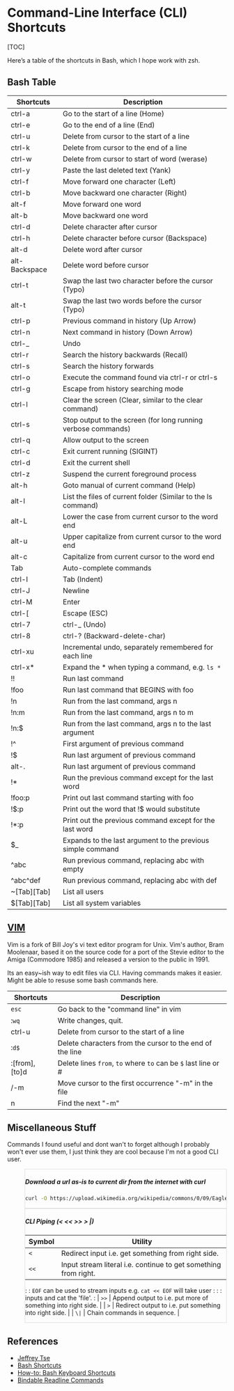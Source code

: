 # Command-Line Interface (CLI) Shortcuts

[TOC]

Here’s a table of the shortcuts in Bash, which I hope work with zsh.

## Bash Table

Shortcuts     | Description
------------- | -------------------------------------------------------------
ctrl-a        | Go to the start of a line (Home)
ctrl-e        | Go to the end of a line (End)
ctrl-u        | Delete from cursor to the start of a line
ctrl-k        | Delete from cursor to the end of a line
ctrl-w        | Delete from cursor to start of word (werase)
ctrl-y        | Paste the last deleted text (Yank)
ctrl-f        | Move forward one character (Left)
ctrl-b        | Move backward one character (Right)
alt-f         | Move forward one word
alt-b         | Move backward one word
ctrl-d        | Delete character after cursor
ctrl-h        | Delete character before cursor (Backspace)
alt-d         | Delete word after cursor
alt-Backspace | Delete word before cursor
ctrl-t        | Swap the last two character before the cursor (Typo)
alt-t         | Swap the last two words before the cursor (Typo)
ctrl-p        | Previous command in history (Up Arrow)
ctrl-n        | Next command in history (Down Arrow)
ctrl-\_       | Undo
ctrl-r        | Search the history backwards (Recall)
ctrl-s        | Search the history forwards
ctrl-o        | Execute the command found via ctrl-r or ctrl-s
ctrl-g        | Escape from history searching mode
ctrl-l        | Clear the screen (Clear, similar to the clear command)
ctrl-s        | Stop output to the screen (for long running verbose commands)
ctrl-q        | Allow output to the screen
ctrl-c        | Exit current running (SIGINT)
ctrl-d        | Exit the current shell
ctrl-z        | Suspend the current foreground process
alt-h         | Goto manual of current command (Help)
alt-l         | List the files of current folder (Similar to the ls command)
alt-L         | Lower the case from current cursor to the word end
alt-u         | Upper capitalize from current cursor to the word end
alt-c         | Capitalize from current cursor to the word end
Tab           | Auto-complete commands
ctrl-I        | Tab (Indent)
ctrl-J        | Newline
ctrl-M        | Enter
ctrl-\[       | Escape (ESC)
ctrl-7        | ctrl-\_ (Undo)
ctrl-8        | ctrl-? (Backward-delete-char)
ctrl-xu       | Incremental undo, separately remembered for each line
ctrl-x\*      | Expand the \* when typing a command, e.g. `ls *`
!!            | Run last command
!foo          | Run last command that BEGINS with foo
!n            | Run from the last command, args n
!n:m          | Run from the last command, args n to m
!n:\$         | Run from the last command, args n to the last argument
!\^           | First argument of previous command
!\$           | Run last argument of previous command
alt-.         | Run last argument of previous command
!\*           | Run the previous command except for the last word
!foo:p        | Print out last command starting with foo
!\$:p         | Print out the word that !\$ would substitute
!\*:p         | Print out the previous command except for the last word
\$\_          | Expands to the last argument to the previous simple command
^abc          | Run previous command, replacing abc with empty
^abc^def      | Run previous command, replacing abc with def
~\[Tab][Tab]  | List all users
\$\[Tab][Tab] | List all system variables

## [VIM](https://en.wikipedia.org/wiki/Vim_\(text_editor\))

Vim is a fork of Bill Joy's vi text editor program for Unix. Vim's author, Bram
Moolenaar, based it on the source code for a port of the Stevie editor to the
Amiga (Commodore 1985) and released a version to the public in 1991.

Its an easy~ish way to edit files via CLI. Having commands makes it easier.
Might be able to resuse some bash commands here.

Shortcuts     | Description
------------- | --------------------------------------------------------------
`esc`         | Go back to the "command line" in vim
:`wq`         | Write changes, quit.
ctrl-u        | Delete from cursor to the start of a line
:`d$`         | Delete characters from the cursor to the end of the line
:[from],[to]d | Delete lines `from`, `to` where `to` can be `$` last line or #
/-m           | Move cursor to the first occurrence "-m" in the file
n             | Find the next "-m"

## Miscellaneous Stuff

Commands I found useful and dont wan't to forget although I probably won't ever
use them, I just think they are cool because I'm not a good CLI user.

<section class="zippy" style="margin-left: 40px; border: 1px solid #ddd;">
  <h5>Download a url as-is to current dir from the internet with curl</h5>

```bash
curl -O https://upload.wikimedia.org/wikipedia/commons/0/09/Eagle_nebula.png
```

</section>

<section class="zippy" style="margin-left: 40px; border: 1px solid #ddd;">
  <h5>CLI Piping (< << >> > |)</h5>

| Symbol | Utility                                                             |
| ------ | ------------------------------------------------------------------- |
| `<`    | Redirect input i.e. get something from right side.                  |
| `<<`   | Input stream literal i.e. continue to get something from right.     |
:        : `EOF` can be used to stream inputs e.g. `cat << EOF` will take user :
:        : inputs and cat the 'file'.                                          :
| `>>`   | Append output to i.e. put more of something into right side.        |
| `>`    | Redirect output to i.e. put something into right side.              |
| `\|`   | Chain commands in sequence.                                         |

</section>

## References

-   [Jeffrey Tse](https://github.com/jeffreytse/jekyll-jeffreytse-blog/blob/master/_posts/2016-10-12-bash-shortcuts-table.md)
-   [Bash Shortcuts](https://kapeli.com/cheat_sheets/Bash_Shortcuts.docset/Contents/Resources/Documents/index)
-   [How-to: Bash Keyboard Shortcuts](https://ss64.com/bash/syntax-keyboard.html)
-   [Bindable Readline Commands](https://www.gnu.org/software/bash/manual/html_node/Bindable-Readline-Commands.html)
